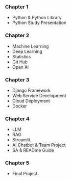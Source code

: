 ### Chapter 1
- Python & Python Library
- Python Study Presentation

### Chapter 2
- Machine Learning
- Deep Learning
- Statistics
- Git Hub
- Open AI

### Chapter 3
- Django Framework
- Web Service Development
- Cloud Deployment
- Docker

### Chapter 4
- LLM
- RAG
- Streamlit
- AI Chatbot & Team Project
- SA & READme Guide
  
### Chapter 5
- Final Project
